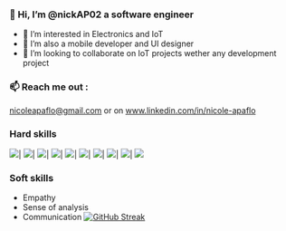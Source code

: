 ### 👋 Hi, I’m @nickAP02 a software engineer
- 👀 I’m interested in Electronics and IoT
- 🌱 I’m also a mobile developer and UI designer
- 💞️ I’m looking to collaborate on IoT projects wether any development project
### 📫 Reach me out :
 nicoleapaflo@gmail.com or on www.linkedin.com/in/nicole-apaflo
### Hard skills
<img src="https://img.shields.io/badge/Flutter-02569B?style=for-the-badge&logo=flutter&logoColor=white"/>|
<img src="https://img.shields.io/badge/Dart-0175C2?style=for-the-badge&logo=dart&logoColor=white"/>|
<img src="https://img.shields.io/badge/Python-FFD43B?style=for-the-badge&logo=python&logoColor=blue"/>|
<img src="https://img.shields.io/badge/Flask-000000?style=for-the-badge&logo=flask&logoColor=white"/>|
<img src="https://img.shields.io/badge/firebase-ffca28?style=for-the-badge&logo=firebase&logoColor=black"/>|
<img src="https://img.shields.io/badge/MySQL-005C84?style=for-the-badge&logo=mysql&logoColor=white"/>|
<img src="https://img.shields.io/badge/MongoDB-4EA94B?style=for-the-badge&logo=mongodb&logoColor=white"/>|
<img src="https://img.shields.io/badge/web3.js-F16822?style=for-the-badge&logo=web3.js&logoColor=white"/>|
<img src="https://img.shields.io/badge/React-20232A?style=for-the-badge&logo=react&logoColor=61DAFB"/>|
<img src="https://img.shields.io/badge/Adobe%20XD-470137?style=for-the-badge&logo=Adobe%20XD&logoColor=#FF61F6"/>
### Soft skills
- Empathy
- Sense of analysis
- Communication
[![GitHub Streak](http://github-readme-streak-stats.herokuapp.com?user=nickAP02&theme=dark&background=000000)](https://git.io/streak-stats)
<!---
nickAP02/nickAP02 is a ✨ special ✨ repository because its `README.md` (this file) appears on your GitHub profile.
You can click the Preview link to take a look at your changes.
--->
